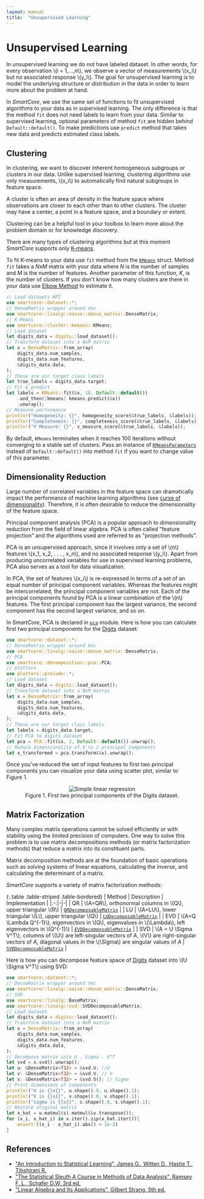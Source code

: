 ```yaml
---
layout: manual
title:  "Unsupervised Learning"
---
```


# Unsupervised Learning

In unsupervised learning we do not have labeled dataset. In other words, for every observation \\(i = 1,...,n\\), we observe a vector of measurements \\(x_i\\) but no associated response \\(y_i\\). The goal for unsupervised learning is to model the underlying structure or distribution in the data in order to learn more about the problem at hand. 

In *SmartCore*, we use the same set of functions to fit unsupervised algorithms to your data as in supervised learning. The only difference is that the method `fit` does not need labels to learn from your data. Similar to supervised learning, optional parameters of method `fit` are hidden behind `Default::default()`. To make predictions use `predict` method that takes new data and predicts estimated class labels.

## Clustering

In clustering, we want to discover inherent homogeneous subgroups or clusters in our data. Unlike supervised learning, clustering algorithms use only measurements, \\(x_i\\) to automatically find natural subgroups in feature space.

A cluster is often an area of density in the feature space where observations are closer to each other than to other clusters. The cluster may have a center, a point in a feature space, and a boundary or extent. 

Clustering can be a helpful tool in your toolbox to learn more about the problem domain or for knowledge discovery.

There are many types of clustering algorithms but at this moment *SmartCore* supports only [K-means](https://en.wikipedia.org/wiki/K-means_clustering).

To fit K-means to your data use `fit` method from the [`KMeans`]({{site.api_base_url}}/cluster/kmeans/index.html) struct. Method `fit` takes a _NxM_ matrix with your data where _N_ is the number of samples and _M_ is the number of features. Another parameter of this function, _K_, is the number of clusters. If you don't know how many clusters are there in your data use [Elbow Method](https://en.wikipedia.org/wiki/Elbow_method_(clustering)) to estimate it.

```rust
// Load datasets API
use smartcore::dataset::*;
// DenseMatrix wrapper around Vec
use smartcore::linalg::naive::dense_matrix::DenseMatrix;
// K-Means
use smartcore::cluster::kmeans::KMeans;
// Load dataset
let digits_data = digits::load_dataset();
// Transform dataset into a NxM matrix
let x = DenseMatrix::from_array(
    digits_data.num_samples,
    digits_data.num_features,
    &digits_data.data,
);
// These are our target class labels
let true_labels = digits_data.target;
// Fit & predict
let labels = KMeans::fit(&x, 10, Default::default())
    .and_then(|kmeans| kmeans.predict(&x))
    .unwrap();
// Measure performance
println!("Homogeneity: {}", homogeneity_score(&true_labels, &labels));
println!("Completeness: {}", completeness_score(&true_labels, &labels));
println!("V Measure: {}", v_measure_score(&true_labels, &labels));
```

By default, `KMeans` terminates when it reaches 100 iterations without converging to a stable set of clusters. Pass an instance of [`KMeansParameters`]({{site.api_base_url}}/cluster/kmeans/struct.KMeansParameters.html) instead of `Default::default()` into method `fit` if you want to change value of this parameter.

## Dimensionality Reduction

Large number of correlated variables in the feature space can dramatically impact the performance of machine learning algorithms (see [curse of dimensionality](https://en.wikipedia.org/wiki/Curse_of_dimensionality)). Therefore, it is often desirable to reduce the dimensionality of the feature space.

Principal component analysis (PCA) is a popular approach to dimensionality reduction from the field of linear algebra. PCA is often called "feature projection" and the algorithms used are referred to as "projection methods".

PCA is an unsupervised approach, since it involves only a set of \\(n\\) features \\(x_1, x_2, . . . , x_n\\), and no associated response \\(y_i\\). Apart from producing uncorrelated variables for use in supervised learning problems, PCA also serves as a tool for data visualization.

In PCA, the set of features \\(x_i\\) is re-expressed in terms of a set of an equal number of principal component variables. Whereas the features might be intercorrelated, the principal component variables are not. Each of the principal components found by PCA is a linear combination of the \\(n\\) features. The first principal component has the largest variance, the second component has the second largest variance, and so on.

In *SmartCore*, PCA is declared in [`pca`]({{site.api_base_url}}/decomposition/pca/index.html) module. Here is how you can calculate first two principal components for the [Digits]({{site.api_base_url}}/dataset/digits/index.html) dataset:

```rust
use smartcore::dataset::*;
// DenseMatrix wrapper around Vec
use smartcore::linalg::naive::dense_matrix::DenseMatrix;
// PCA
use smartcore::decomposition::pca::PCA;
// plotters
use plotters::prelude::*;
// Load dataset
let digits_data = digits::load_dataset();
// Transform dataset into a NxM matrix
let x = DenseMatrix::from_array(
    digits_data.num_samples,
    digits_data.num_features,
    &digits_data.data,
);
// These are our target class labels
let labels = digits_data.target;
// Fit PCA to digits dataset
let pca = PCA::fit(&x, 2, Default::default()).unwrap();
// Reduce dimensionality of X to 2 principal components
let x_transformed = pca.transform(&x).unwrap();
```

Once you've reduced the set of input features to first two principal components you can visualize your data using scatter plot, similar to <nobr>Figure 1</nobr>. 

<figure class="image" align="center">
  <img src="{{site.baseurl}}/assets/imgs/digits_pca.svg" alt="Simple linear regression" class="img-fluid">
  <figcaption>Figure 1. First two principal components of the Digits dataset.</figcaption>
</figure>

## Matrix Factorization

Many complex matrix operations cannot be solved efficiently or with stability using the limited precision of computers. One way to solve this problem is to use matrix decompositions methods (or matrix factorization methods) that reduce a matrix into its constituent parts.

Matrix decomposition methods are at the foundation of basic operations such as solving systems of linear equations, calculating the inverse, and calculating the determinant of a matrix.

*SmartCore* supports a variety of matrix factorization methods:

{:.table .table-striped .table-bordered}
| Method | Description | Implementation |
|:-:|-|-|
| QR | \\(A=QR\\), orthonormal columns in \\(Q\\), upper triangular \\(R\\) | [`QRDecomposableMatrix`]({{site.api_base_url}}/linalg/qr/index.html) |
| LU | \\(A=LU\\), lower triangular \\(L\\), upper triangular \\(Q\\) | [`LUDecomposableMatrix`]({{site.api_base_url}}/linalg/lu/index.html) |
| EVD | \\(A=Q \Lambda Q^{-1}\\), eigenvectors in \\(Q\\), eigenvalues in \\(\Lambda\\), left eigenvectors in \\(Q^{-1}\\) | [`EVDDecomposableMatrix`]({{site.api_base_url}}/linalg/evd/index.html) |
| SVD | \\(A = U \Sigma V^T\\), columns of \\(U\\) are left-singular vectors of _A_, \\(V\\) are right-singular vectors of _A_, diagonal values in the \\(\Sigma\\) are singular values of _A_ | [`SVDDecomposableMatrix`]({{site.api_base_url}}/linalg/svd/index.html) |

Here is how you can decompose feature space of [Digits]({{site.api_base_url}}/dataset/digits/index.html) dataset into \\(U \Sigma V^T\\) using SVD:

```rust
use smartcore::dataset::*;
// DenseMatrix wrapper around Vec
use smartcore::linalg::naive::dense_matrix::DenseMatrix;
// SVD
use smartcore::linalg::BaseMatrix;
use smartcore::linalg::svd::SVDDecomposableMatrix;
// Load dataset
let digits_data = digits::load_dataset();
// Transform dataset into a NxM matrix
let x = DenseMatrix::from_array(
    digits_data.num_samples,
    digits_data.num_features,
    &digits_data.data,
);
// Decompose matrix into U . Sigma . V^T
let svd = x.svd().unwrap();    
let u: &DenseMatrix<f32> = &svd.U; //U
let v: &DenseMatrix<f32> = &svd.V; // V
let s: &DenseMatrix<f32> = &svd.S(); // Sigma
// Print dimensions of components
println!("U is {}x{}", u.shape().0, u.shape().1);
println!("V is {}x{}", v.shape().0, v.shape().1);
println!("sigma is {}x{}", s.shape().0, s.shape().1);    
// Restore original matrix
let x_hat = u.matmul(s).matmul(&v.transpose());
for (x_i, x_hat_i) in x.iter().zip(x_hat.iter()){
    assert!((x_i - x_hat_i).abs() < 1e-3)
} 
```

## References
* ["An Introduction to Statistical Learning", James G., Witten D., Hastie T., Tibshirani R.](http://faculty.marshall.usc.edu/gareth-james/ISL/)
* ["The Statistical Sleuth A Course in Methods of Data Analysis", Ramsey F. L., Schafer D.W, 3rd ed.](http://www.statisticalsleuth.com/)
* ["Linear Algebra and Its Applications", Gilbert Strang, 5th ed.](https://www.academia.edu/32459792/_Strang_G_Linear_algebra_and_its_applications_4_5881001_PDF)

